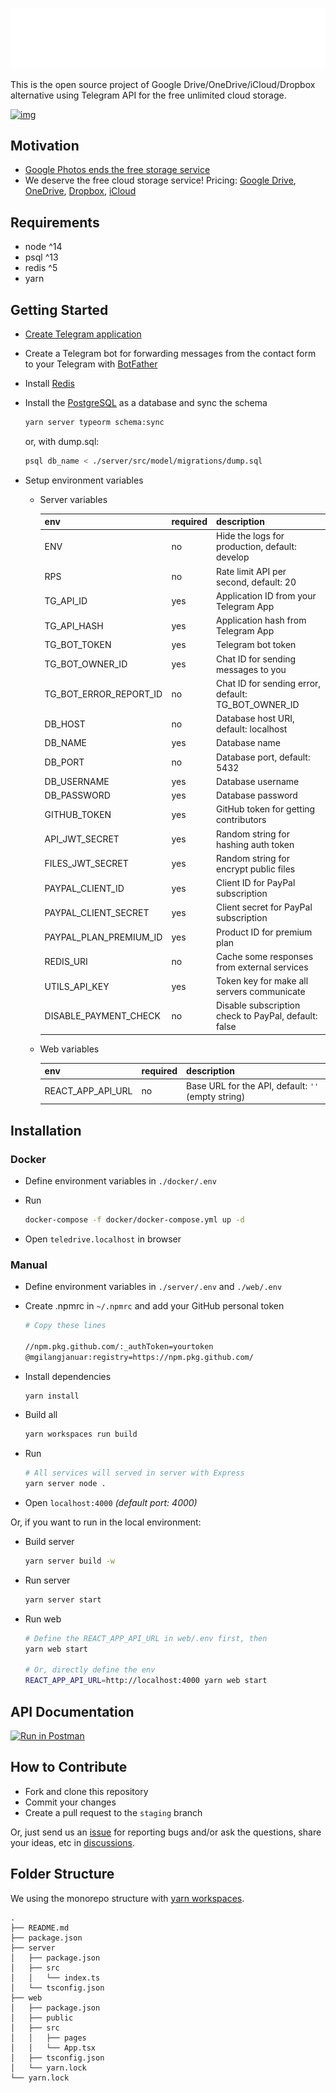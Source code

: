 ![img](./logoteledrive-white.png)

This is the open source project of Google Drive/OneDrive/iCloud/Dropbox alternative using Telegram API for the free unlimited cloud storage.

[![img](https://drive.google.com/uc?id=1o2HnKglEF0-cvtNmQqWZicJnSCSmnoEr)](https://twitter.com/telegram/status/1428703364737507332)

## Motivation

- [Google Photos ends the free storage service](https://www.techradar.com/news/google-photos-price)
- We deserve the free cloud storage service! Pricing: [Google Drive](https://one.google.com/about/plans), [OneDrive](https://one.google.com/about/plans), [Dropbox](https://www.dropbox.com/individual/plans-comparison), [iCloud](https://support.apple.com/en-us/HT201238)

## Requirements

- node ^14
- psql ^13
- redis ^5
- yarn

## Getting Started

- [Create Telegram application](https://core.telegram.org/api/obtaining_api_id)
- Create a Telegram bot for forwarding messages from the contact form to your Telegram with [BotFather](https://t.me/botfather)
- Install [Redis](https://redis.io/)
- Install the [PostgreSQL](https://www.postgresql.org/) as a database and sync the schema

  ```bash
  yarn server typeorm schema:sync
  ```

  or, with dump.sql:

  ```bash
  psql db_name < ./server/src/model/migrations/dump.sql
  ```

- Setup environment variables

  - Server variables

    | env                    | required | description                                           |
    | ---------------------- | -------- | -------------------------------------------           |
    | ENV                    | no       | Hide the logs for production, default: develop        |
    | RPS                    | no       | Rate limit API per second, default: 20                |
    | TG_API_ID              | yes      | Application ID from your Telegram App                 |
    | TG_API_HASH            | yes      | Application hash from Telegram App                    |
    | TG_BOT_TOKEN           | yes      | Telegram bot token                                    |
    | TG_BOT_OWNER_ID        | yes      | Chat ID for sending messages to you                   |
    | TG_BOT_ERROR_REPORT_ID | no       | Chat ID for sending error, default: TG_BOT_OWNER_ID   |
    | DB_HOST                | no       | Database host URI, default: localhost                 |
    | DB_NAME                | yes      | Database name                                         |
    | DB_PORT                | no       | Database port, default: 5432                          |
    | DB_USERNAME            | yes      | Database username                                     |
    | DB_PASSWORD            | yes      | Database password                                     |
    | GITHUB_TOKEN           | yes      | GitHub token for getting contributors                 |
    | API_JWT_SECRET         | yes      | Random string for hashing auth token                  |
    | FILES_JWT_SECRET       | yes      | Random string for encrypt public files                |
    | PAYPAL_CLIENT_ID       | yes      | Client ID for PayPal subscription                     |
    | PAYPAL_CLIENT_SECRET   | yes      | Client secret for PayPal subscription                 |
    | PAYPAL_PLAN_PREMIUM_ID | yes      | Product ID for premium plan                           |
    | REDIS_URI              | no       | Cache some responses from external services           |
    | UTILS_API_KEY          | yes      | Token key for make all servers communicate            |
    | DISABLE_PAYMENT_CHECK  | no       | Disable subscription check to PayPal, default: false  |

  - Web variables

    | env               | required | description                                        |
    | ----------------- | -------- | -------------------------------------------------- |
    | REACT_APP_API_URL | no       | Base URL for the API, default: `''` (empty string) |

## Installation

### Docker

- Define environment variables in `./docker/.env`
- Run

  ```bash
  docker-compose -f docker/docker-compose.yml up -d
  ```
- Open `teledrive.localhost` in browser

### Manual

- Define environment variables in `./server/.env` and `./web/.env`

- Create .npmrc in `~/.npmrc`
  and add your GitHub personal token

  ```bash
  # Copy these lines

  //npm.pkg.github.com/:_authToken=yourtoken
  @mgilangjanuar:registry=https://npm.pkg.github.com/
  ```
- Install dependencies

  ```bash
  yarn install
  ```

- Build all

  ```bash
  yarn workspaces run build
  ```

- Run

  ```bash
  # All services will served in server with Express
  yarn server node .
  ```

- Open `localhost:4000` *(default port: 4000)*

Or, if you want to run in the local environment:

- Build server

  ```bash
  yarn server build -w
  ```

- Run server

  ```bash
  yarn server start
  ```

- Run web

  ```bash
  # Define the REACT_APP_API_URL in web/.env first, then
  yarn web start

  # Or, directly define the env
  REACT_APP_API_URL=http://localhost:4000 yarn web start
  ```

## API Documentation

[![Run in Postman](https://run.pstmn.io/button.svg)](https://documenter.getpostman.com/view/1778529/UV5TGf4u)

## How to Contribute

- Fork and clone this repository
- Commit your changes
- Create a pull request to the `staging` branch

Or, just send us an [issue](https://github.com/mgilangjanuar/teledrive/issues) for reporting bugs and/or ask the questions, share your ideas, etc in [discussions](https://github.com/mgilangjanuar/teledrive/discussions).

## Folder Structure

We using the monorepo structure with [yarn workspaces](https://classic.yarnpkg.com/en/docs/workspaces/).

```
.
├── README.md
├── package.json
├── server
│   ├── package.json
│   ├── src
│   │   └── index.ts
│   └── tsconfig.json
├── web
│   ├── package.json
│   ├── public
│   ├── src
│   │   ├── pages
│   │   └── App.tsx
│   ├── tsconfig.json
│   └── yarn.lock
└── yarn.lock
```
